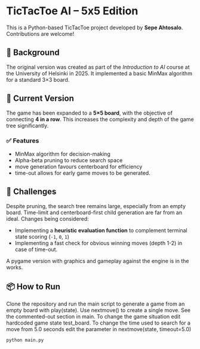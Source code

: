 # TicTacToe AI – 5x5 Edition

This is a Python-based TicTacToe project developed by **Sepe Ahtosalo**. Contributions are welcome!

## 🧠 Background

The original version was created as part of the *Introduction to AI* course at the University of Helsinki 
in 2025. It implemented a basic MinMax algorithm for a standard 3×3 board.

## 🎯 Current Version

The game has been expanded to a **5×5 board**, with the objective of connecting **4 in a row**. This 
increases the complexity and depth of the game tree significantly.

### ✅ Features
- MinMax algorithm for decision-making
- Alpha-beta pruning to reduce search space
- move generation favours centerboard for efficiency
- time-out allows for early game moves to be generated.

## 🚧 Challenges

Despite pruning, the search tree remains large, especially from an empty board. Time-limit and centerboard-first child generation are far from an ideal.
Changes being considered:

- Implementing a **heuristic evaluation function** to complement terminal state scoring (`-1`, `0`, `1`)
- Implementing a fast check for obvious winning moves (depth 1-2) in case of time-out.

A pygame version with graphics and gameplay against the engine is in the works.

## 📦 How to Run

Clone the repository and run the main script to generate a game from an empty board with play(state). 
Use nextmove() to create a single move. See the commented-out section in main.
To change the game situation edit hardcoded game state test_board.
To change the time used to search for a move from 5.0 seconds edit the parameter in nextmove(state, timeout=5.0)

```bash
python main.py
